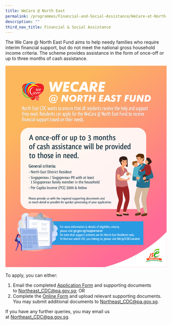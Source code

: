 ```yaml
---
title: WeCare @ North East
permalink: /programmes/Financial-and-Social-Assistance/WeCare-at-North-East
description: ""
third_nav_title: Financial & Social Assistance
---
```

The We Care @ North East Fund aims to help needy families who require interim financial support, but do not meet the national gross household income criteria. The scheme provides assistance in the form of once-off or up to three months of cash assistance.

![](/images/Programmes/Financial%20&%20Social%20Assistance/WeCare%20@%20North%20East.png)

To apply, you can either:

1.  Email the completed [Application Form](https://pa-cdcne-staging.netlify.app/files/North%20East%20CDC%20-%20Assistance%20Schemes%20Application%20Form%20(as%20of%2014%20Feb%202022).pdf) and supporting documents to [Northeast\_CDC@pa.gov.sg](mailto:Northeast_CDC@pa.gov.sg); OR
2.  Complete the [Online Form](https://form.gov.sg/#!/5e994b5f5dad670011b1d2ed) and upload relevant supporting documents. You may submit additional documents to [Northeast\_CDC@pa.gov.sg](mailto:Northeast_CDC@pa.gov.sg).

If you have any further queries, you may email us at [Northeast\_CDC@pa.gov.sg](mailto:Northeast_CDC@pa.gov.sg).